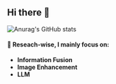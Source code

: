 ## Hi there 👋
![Anurag's GitHub stats](https://github-readme-stats.vercel.app/api?username=song-chengcheng&show_icons=true&theme=tokyonight)
<!--
**song-chengcheng/song-chengcheng** is a ✨ _special_ ✨ repository because its `README.md` (this file) appears on your GitHub profile.

Here are some ideas to get you started:

- 🔭 I’m currently working on ...
- 🌱 I’m currently learning ...
- 👯 I’m looking to collaborate on ...
- 🤔 I’m looking for help with ...
- 💬 Ask me about ...
- 📫 How to reach me: ...
- 😄 Pronouns: ...
- ⚡ Fun fact: ...
-->

#### 🔭 Reseach-wise, I mainly focus on:
  - **Information Fusion**
  - **Image Enhancement**
  - **LLM**
